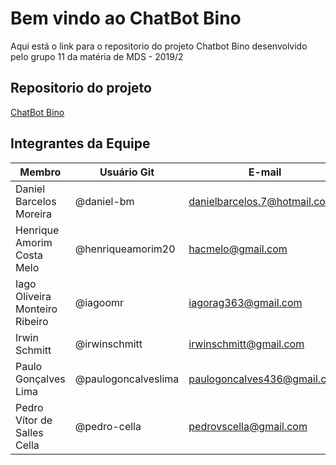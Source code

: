 <h1>Bem vindo ao ChatBot Bino</h1>

<p>Aqui está o link para o repositorio do projeto Chatbot Bino desenvolvido pelo grupo 11 da matéria de MDS - 2019/2</p>

<h2>Repositorio do projeto</h2>
  
[ChatBot Bino](https://github.com/ChatBot-Bino/Chatbot-Bino)

<h2>Integrantes da Equipe</h2>

| Membro | Usuário Git | E-mail |
| --- | --- | --- |
| Daniel Barcelos Moreira | @daniel-bm | danielbarcelos.7@hotmail.com |
| Henrique Amorim Costa Melo | @henriqueamorim20 | hacmelo@gmail.com |
| Iago Oliveira Monteiro Ribeiro | @iagoomr |  iagorag363@gmail.com |
| Irwin Schmitt | @irwinschmitt | irwinschmitt@gmail.com |
| Paulo Gonçalves Lima | @paulogoncalveslima | paulogoncalves436@gmail.com |
| Pedro Vítor de Salles Cella | @pedro-cella | pedrovscella@gmail.com | 

